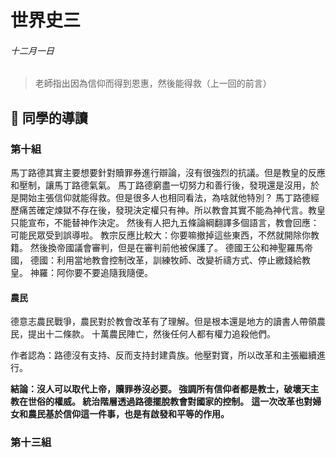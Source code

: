 # 世界史三

###### 十二月一日

> 老師指出因為信仰而得到恩惠，然後能得救（上一回的前言）

## :memo: 同學的導讀


### 第十組
馬丁路德其實主要想要針對贖罪券進行辯論，沒有很強烈的抗議。但是教皇的反應和壓制，讓馬丁路德氣氣。
馬丁路德窮盡一切努力和善行後，發現還是沒用，於是開始主張信仰就能得救。但是很多人也相同看法，為啥就他特別？
馬丁路德經歷痛苦確定煉獄不存在後，發現決定權只有神。所以教會其實不能為神代言。教皇只能宣布，不能替神作決定。
然後有人把九五條論綱翻譯多個語言，教會回應：可能民眾受到誤導啦。
教宗反應比較大：你要嘛撤掉這些東西，不然就開除你教籍。
然後換帝國議會審判，但是在審判前他被保護了。 德國王公和神聖羅馬帝國，
德國：利用當地教會控制改革，訓練牧師、改變祈禱方式、停止繳錢給教皇。
神羅：阿你要不要追隨我隨便。

#### 農民
德意志農民戰爭，農民對於教會改革有了理解。但是根本還是地方的讀書人帶領農民，提出十二條款。
十萬農民陣亡，然後任何人都有權力追殺他們。

作者認為：路德沒有支持、反而支持封建貴族。他壓對寶，所以改革和主張繼續進行。

**結論：沒人可以取代上帝，贖罪券沒必要。
強調所有信仰者都是教士，破壞天主教在世俗的權威。
統治階層透過路德擺脫教會對國家的控制。**
**這一次改革也對婦女和農民基於信仰這一件事，也是有啟發和平等的作用。**


### 第十三組

